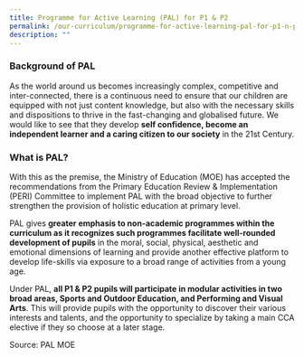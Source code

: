 ```yaml
---
title: Programme for Active Learning (PAL) for P1 & P2
permalink: /our-curriculum/programme-for-active-learning-pal-for-p1-n-p2
description: ""
---
```

### Background of PAL

As the world around us becomes increasingly complex, competitive and inter-connected, there is a continuous need to ensure that our children are equipped with not just content knowledge, but also with the necessary skills and dispositions to thrive in the fast-changing and globalised future. We would like to see that they develop **self confidence, become an independent learner and a caring citizen to our society** in the 21st Century.  
  

### What is PAL?

With this as the premise, the Ministry of Education (MOE) has accepted the recommendations from the Primary Education Review & Implementation (PERI) Committee to implement PAL with the broad objective to further strengthen the provision of holistic education at primary level.  
  
PAL gives **greater emphasis to non-academic programmes within the curriculum as it recognizes such programmes facilitate well-rounded development of pupils** in the moral, social, physical, aesthetic and emotional dimensions of learning and provide another effective platform to develop life-skills via exposure to a broad range of activities from a young age.  
  
Under PAL, **all P1 & P2 pupils will participate in modular activities in two broad areas, Sports and Outdoor Education, and Performing and Visual Arts**. This will provide pupils with the opportunity to discover their various interests and talents, and the opportunity to specialize by taking a main CCA elective if they so choose at a later stage.

  

Source: PAL MOE